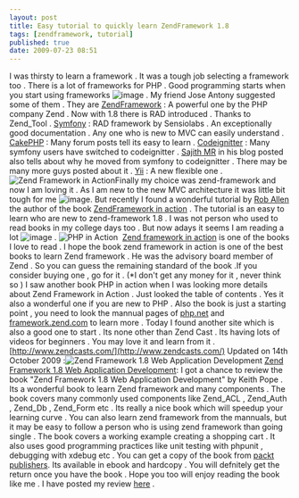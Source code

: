 ```yaml
---
layout: post
title: Easy tutorial to quickly learn ZendFramework 1.8
tags: [zendframework, tutorial]
published: true
date: 2009-07-23 08:51
---
```

I was thirsty to learn a framework . It was a tough job selecting a framework too . There is a lot of frameworks for PHP . Good programming starts when you start using frameworks ![image](http://harikt.com/sites/all/modules/fckeditor/fckeditor/editor/images/smiley/msn/regular_smile.gif) . My friend Jose Antony suggested some of them . They are  [ZendFramework](http://framework.zend.com) : A powerful one by the PHP company Zend . Now with 1.8 there is RAD introduced . Thanks to Zend\_Tool .  [Symfony](http://www.symfony-project.org) : RAD framework by Sensiolabs . An exceptionally good documentation . Any one who is new to MVC can easily understand .  [CakePHP](http://cakephp.org/) : Many forum posts tell its easy to learn .  [Codeignitter](http://codeigniter.com) : Many symfony users have switched to codeignitter . [Sajith MR](http://www.sajithmr.com/symfony-vs-codeigniter/) in his blog posted also tells about why he moved from symfony to codeignitter . There may be many more guys posted about it .  [Yii](http://yiiframework.com) : A new flexible one .  ![Zend Framework in Action](http://farm3.static.flickr.com/2483/3748559244_ce4acd5e72.jpg?v=0)Finally my choice was zend-framework and now I am loving it . As I am new to the new MVC architecture it was little bit tough for me ![image](http://harikt.com/sites/all/modules/fckeditor/fckeditor/editor/images/smiley/msn/omg_smile.gif). But recently I found a wonderful tutorial by [Rob Allen](http://akrabat.com/) the author of the book [ZendFramework in action](http://www.zendframeworkinaction.com/) . The tutorial is an easy to learn who are new to zend-framework 1.8 .  I was not person who used to read books in my college days too . But now adays it seems I am reading a lot ![image](http://harikt.com/sites/all/modules/fckeditor/fckeditor/editor/images/smiley/msn/regular_smile.gif) .  ![PHP in Action](http://farm3.static.flickr.com/2644/3747769765_2ca82aefc3.jpg?v=0)  [Zend framework in action](http://www.zendframeworkinaction.com/) is one of the books I love to read . I hope the book zend framework in action is one of the best books to learn Zend framework . He was the advisory board member of Zend . So you can guess the remaining standard of the book .If you consider buying one , go for it . (\*I don't get any money for it , never think so )  I saw another book PHP in action when I was looking more details about Zend Framework in Action . Just looked the table of contents . Yes it also a wonderful one if you are new to PHP .  Also the book is just a starting point , you need to look the mannual pages of [php.net](http://php.net) and [framework.zend.com](http://framework.zend.com/manual/en/) to learn more .  Today I found another site which is also a good one to start . Its none other than Zend Cast . Its having lots of videos for beginners . You may love it and learn from it . [http://www.zendcasts.com/](http://www.zendcasts.com/)  Updated on 14th October 2009 :![Zend Framework 1.8 Web Application Development](http://farm3.static.flickr.com/2612/4008823767_bf58143231.jpg)  [Zend Framework 1.8 Web Application Development](http://www.packtpub.com/zend-framework-1-8-web-application-development?utm_source=harikt.com&utm_medium=bookrev&utm_content=blog&utm_campaign=mdb_000989): I got a chance to review the book "Zend Framework 1.8 Web Application Development" by Keith Pope . Its a wonderful book to learn Zend framework and many components . The book covers many commonly used components like Zend\_ACL , Zend\_Auth , Zend\_Db , Zend\_Form etc . Its really a nice book which will speedup your learning curve . You can also learn zend framework from the mannuals, but it may be easy to follow a person who is using zend framework than going single . The book covers a working example creating a shopping cart . It also uses good programming practices like unit testing with phpunit , debugging with xdebug etc . You can get a copy of the book from [packt publishers](http://www.packtpub.com/zend-framework-1-8-web-application-development?utm_source=harikt.com&utm_medium=bookrev&utm_content=blog&utm_campaign=mdb_000989). Its available in ebook and hardcopy . You will defnitely get the return once you have the book .  Hope you too will enjoy reading the book like me . I have posted my review [here](http://harikt.com/content/zend-framework-18-web-application-development) .   
